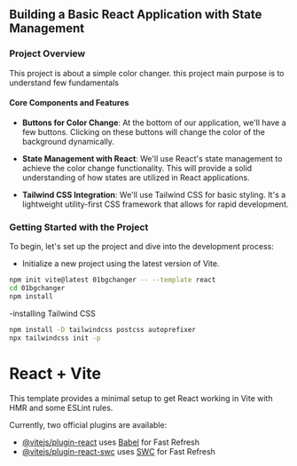 ## Building a Basic React Application with State Management

### Project Overview

This project is about a simple color changer. this project main purpose is to understand few fundamentals

#### Core Components and Features

- **Buttons for Color Change**: At the bottom of our application, we'll have a few buttons. Clicking on these buttons will change the color of the background dynamically.

- **State Management with React**: We'll use React's state management to achieve the color change functionality. This will provide a solid understanding of how states are utilized in React applications.

- **Tailwind CSS Integration**: We'll use Tailwind CSS for basic styling. It's a lightweight utility-first CSS framework that allows for rapid development.

### Getting Started with the Project

To begin, let's set up the project and dive into the development process:

- Initialize a new project using the latest version of Vite.

```bash
npm init vite@latest 01bgchanger -- --template react
cd 01bgchanger
npm install
```

-installing Tailwind CSS

```bash
npm install -D tailwindcss postcss autoprefixer
npx tailwindcss init -p
```

# React + Vite

This template provides a minimal setup to get React working in Vite with HMR and some ESLint rules.

Currently, two official plugins are available:

- [@vitejs/plugin-react](https://github.com/vitejs/vite-plugin-react/blob/main/packages/plugin-react/README.md) uses [Babel](https://babeljs.io/) for Fast Refresh
- [@vitejs/plugin-react-swc](https://github.com/vitejs/vite-plugin-react-swc) uses [SWC](https://swc.rs/) for Fast Refresh
